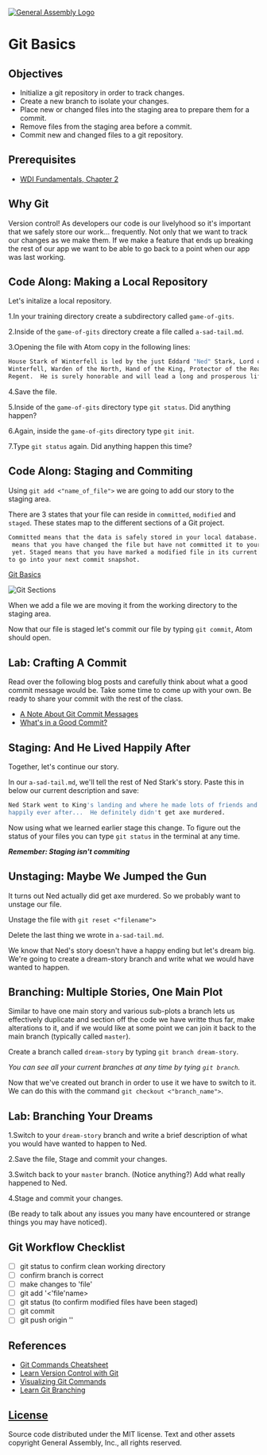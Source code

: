[![General Assembly Logo](https://camo.githubusercontent.com/1a91b05b8f4d44b5bbfb83abac2b0996d8e26c92/687474703a2f2f692e696d6775722e636f6d2f6b6538555354712e706e67)](https://generalassemb.ly/education/web-development-immersive)

# Git Basics

## Objectives

-   Initialize a git repository in order to track changes.
-   Create a new branch to isolate your changes.
-   Place new or changed files into the staging area to prepare them for a
commit.
-   Remove files from the staging area before a commit.
-   Commit new and changed files to a git repository.

## Prerequisites

-   [WDI Fundamentals, Chapter 2](http://fundamentals.generalassemb.ly/02_chapter/intro.html)

## Why Git

Version control! As developers our code is our livelyhood so it's important
that we safely store our work... frequently.  Not only that we want to track our
changes as we make them.  If we make a feature that ends up breaking the rest of
our app we want to be able to go back to a point when our app was last working.

## Code Along: Making a Local Repository

Let's initalize a local repository.

1.In your training directory create a subdirectory called `game-of-gits`.

2.Inside of the `game-of-gits` directory create a file called `a-sad-tail.md`.

3.Opening the file with Atom copy in the following lines:

```bash
House Stark of Winterfell is led by the just Eddard "Ned" Stark, Lord of
Winterfell, Warden of the North, Hand of the King, Protector of the Realm,
Regent.  He is surely honorable and will lead a long and prosperous life.
```

4.Save the file.

5.Inside of the `game-of-gits` directory type `git status`. Did anything happen?

6.Again, inside the `game-of-gits` directory type `git init`.

7.Type `git status` again. Did anything happen this time?

## Code Along: Staging and Commiting

Using `git add <"name_of_file">` we are going to add our story to the staging
area.

There are 3 states that your file can reside in `committed`, `modified` and
`staged`.  These states map to the different sections of a Git project.

```bash
Committed means that the data is safely stored in your local database. Modified
 means that you have changed the file but have not committed it to your database
 yet. Staged means that you have marked a modified file in its current version
to go into your next commit snapshot.
```

[Git Basics](https://git-scm.com/book/en/v2/Getting-Started-Git-Basics)

![Git Sections](https://git-scm.com/book/en/v2/book/01-introduction/images/areas.png)

When we add a file we are moving it from the working directory to the staging
area.

Now that our file is staged let's commit our file by typing `git commit`, Atom
should open.

## Lab: Crafting A Commit

Read over the following blog posts and carefully think about what a good commit
message would be. Take some time to come up with your own. Be ready to share
your commit with the rest of the class.

-   [A Note About Git Commit Messages](http://tbaggery.com/2008/04/19/a-note-about-git-commit-messages.html)
-   [What's in a Good Commit?](http://dev.solita.fi/2013/07/04/whats-in-a-good-commit.html)

## Staging: And He Lived Happily After

Together, let's continue our story.

In our `a-sad-tail.md`, we'll tell the rest of Ned Stark's story.  Paste this in
below our current description and save:

```sh
Ned Stark went to King's landing and where he made lots of friends and lived
happily ever after...  He definitely didn't get axe murdered.
```

Now using what we learned earlier stage this change. To figure out the status
of your files you can type `git status` in the terminal at any time.

___Remember: Staging isn't commiting___

## Unstaging: Maybe We Jumped the Gun

It turns out Ned actually did get axe murdered. So we probably want to unstage
our file.

Unstage the file with `git reset <"filename">`

Delete the last thing we wrote in `a-sad-tail.md`.

We know that Ned's story doesn't have a happy ending but let's dream big.  We're
going to create a dream-story branch and write what we would have wanted to
happen.

## Branching: Multiple Stories, One Main Plot

Similar to have one main story and various sub-plots a branch lets us
effectively duplicate and section off the code we have writte thus far, make
alterations to it, and if we would like at some point we can join it back to the
main branch (typically called `master`).

Create a branch called `dream-story` by typing `git branch dream-story`.

_You can see all your current branches at any time by tying `git branch`._

Now that we've created out branch in order to use it we have to switch to it.
We can do this with the command `git checkout <"branch_name">`.

## Lab: Branching Your Dreams

1.Switch to your `dream-story` branch and write a brief description of what
you would have wanted to happen to Ned.

2.Save the file, Stage and commit your changes.

3.Switch back to your `master` branch. (Notice anything?) Add what really
happened to Ned.

4.Stage and commit your changes.

(Be ready to talk about any issues you many have encountered or strange things
you may have noticed).

## Git Workflow Checklist

- [ ] git status to confirm clean working directory
- [ ] confirm branch is correct
- [ ] make changes to 'file'
- [ ] git add '<'file'name>
- [ ] git status (to confirm modified files have been staged)
- [ ] git commit
- [ ] git push origin '<branch>'

## References

-   [Git Commands Cheatsheet](command-reference.md)
-   [Learn Version Control with Git](http://www.git-tower.com/learn/git/ebook)
-   [Visualizing Git Commands](http://www.wei-wang.com/ExplainGitWithD3/)
-   [Learn Git Branching](http://pcottle.github.io/learnGitBranching/)

## [License](LICENSE)

Source code distributed under the MIT license. Text and other assets copyright
General Assembly, Inc., all rights reserved.

